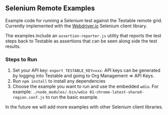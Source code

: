 Selenium Remote Examples
------------------------

Example code for running a Selenium test against the Testable remote grid. Currently implemented with the <a target="_blank" href="https://webdriver.io">Webdriver.io</a> Selenium client library.

The examples include an `assertion-reporter.js` utility that reports the test steps back to Testable as assertions that can be seen along side the test results.

### Steps to Run

1. Set your API key: `export TESTABLE_KEY=xxx`. API keys can be generated by logging into Testable and going to Org Management => API Keys.
2. Run `npm install` to install any dependencies
3. Choose the example you want to run and use the embedded `wdio`. For example: `./node_modules/.bin/wdio 01-chrome-latest-shared-region.conf.js` to run the basic example.

In the future we will add more examples with other Selenium client libraries.
